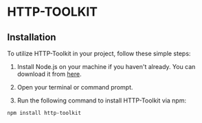 # HTTP-TOOLKIT

## Installation

To utilize HTTP-Toolkit in your project, follow these simple steps:

1. Install Node.js on your machine if you haven't already. You can download it from [here](https://nodejs.org/).

2. Open your terminal or command prompt.

3. Run the following command to install HTTP-Toolkit via npm:

```bash
npm install http-toolkit
